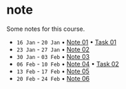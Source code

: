 # note
Some notes for this course.

+ `16 Jan` - `20 Jan` &bull; [Note 01](01/README.md) &bull; [Task 01](https://github.com/dudung/fi4002-01-2022-2/issues/1)
+ `23 Jan` - `27 Jan` &bull; [Note 02](02/README.md)
+ `30 Jan` - `03 Feb` &bull; [Note 03](03/README.md)
+ `06 Feb` - `10 Feb` &bull; [Note 04](04/README.md) &bull; [Task 02](https://github.com/dudung/fi4002-01-2022-2/issues/2)
+ `13 Feb` - `17 Feb` &bull; [Note 05](05/README.md)
+ `20 Feb` - `24 Feb` &bull; [Note 06](06/README.md)
